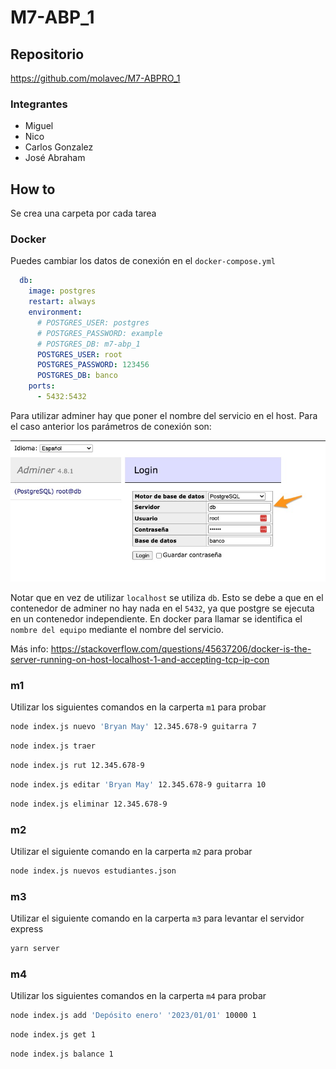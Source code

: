 # M7-ABP_1

## Repositorio
https://github.com/molavec/M7-ABPRO_1

### Integrantes
* Miguel
* Nico
* Carlos Gonzalez
* José Abraham

## How to

Se crea una carpeta por cada tarea

### Docker

Puedes cambiar los datos de conexión en el `docker-compose.yml`
```yaml
  db:
    image: postgres
    restart: always
    environment:
      # POSTGRES_USER: postgres
      # POSTGRES_PASSWORD: example
      # POSTGRES_DB: m7-abp_1
      POSTGRES_USER: root
      POSTGRES_PASSWORD: 123456
      POSTGRES_DB: banco
    ports:
      - 5432:5432
```

Para utilizar adminer hay que poner el nombre del servicio en el host. Para el caso anterior los parámetros de conexión son:

![adminer](./docs/adminer.jpg)

Notar que en vez de utilizar `localhost` se utiliza `db`. Esto se debe a que en el contenedor de adminer no hay nada en el `5432`, ya que postgre se ejecuta en un contenedor independiente. En docker para llamar se identifica el `nombre del equipo` mediante el nombre del servicio.

Más info: https://stackoverflow.com/questions/45637206/docker-is-the-server-running-on-host-localhost-1-and-accepting-tcp-ip-con



### m1

Utilizar los siguientes comandos en la carperta `m1` para probar

``` bash
node index.js nuevo 'Bryan May' 12.345.678-9 guitarra 7
```

``` bash
node index.js traer
```

``` bash
node index.js rut 12.345.678-9
```

``` bash
node index.js editar 'Bryan May' 12.345.678-9 guitarra 10
```

```bash
node index.js eliminar 12.345.678-9
```


### m2

Utilizar el siguiente comando en la carperta `m2` para probar

``` bash
node index.js nuevos estudiantes.json
```


### m3

Utilizar el siguiente comando en la carperta `m3` para levantar el servidor express

```bash
yarn server
```

### m4

Utilizar los siguientes comandos en la carperta `m4` para probar

```bash
node index.js add 'Depósito enero' '2023/01/01' 10000 1
```

```bash
node index.js get 1
```

```bash
node index.js balance 1
```


